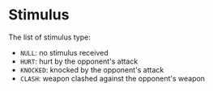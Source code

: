 # Stimulus

The list of stimulus type:
- `NULL`: no stimulus received
- `HURT`: hurt by the opponent's attack
- `KNOCKED`: knocked by the opponent's attack
- `CLASH`: weapon clashed against the opponent's weapon